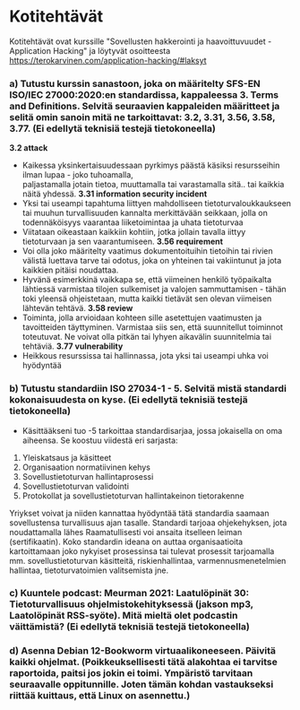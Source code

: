 # Kotitehtävät

Kotitehtävät ovat kurssille "Sovellusten hakkerointi ja haavoittuvuudet - Application Hacking" ja löytyvät osoitteesta https://terokarvinen.com/application-hacking/#laksyt

### a) Tutustu kurssin sanastoon, joka on määritelty SFS-EN ISO/IEC 27000:2020:en standardissa, kappaleessa 3. Terms and Definitions. Selvitä seuraavien kappaleiden määritteet ja selitä omin sanoin mitä ne tarkoittavat: 3.2, 3.31, 3.56, 3.58, 3.77. (Ei edellytä teknisiä testejä tietokoneella)
**3.2 attack**
  - Kaikessa yksinkertaisuudessaan pyrkimys päästä käsiksi resursseihin ilman lupaa - joko tuhoamalla,     
   paljastamalla jotain tietoa, muuttamalla tai varastamalla sitä.. tai kaikkia näitä yhdessä.
**3.31 information security incident**
  - Yksi tai useampi tapahtuma liittyen mahdolliseen tietoturvaloukkaukseen tai muuhun turvallisuuden kannalta merkittävään seikkaan,
    jolla on todennäköisyys vaarantaa liiketoimintaa ja uhata tietoturvaa
  - Viitataan oikeastaan kaikkiin kohtiin, jotka jollain tavalla iittyy tietoturvaan ja sen vaarantumiseen.
**3.56 requirement**
  -  Voi olla joko määritelty vaatimus dokumentoituihin tietoihin tai rivien välistä luettava tarve tai odotus, joka on yhteinen tai vakiintunut ja jota kaikkien pitäisi noudattaa.
  -  Hyvänä esimerkkinä vaikkapa se, että viimeinen henkilö työpaikalta lähtiessä varmistaa tilojen sulkemiset ja valojen sammuttamisen - tähän toki yleensä ohjeistetaan, mutta kaikki tietävät sen olevan viimeisen lähtevän tehtävä.
 **3.58 review**
  - Toiminta, jolla arvioidaan kohteen sille asetettujen vaatimusten ja tavoitteiden täyttyminen. 
    Varmistaa siis sen, että suunnitellut toiminnot toteutuvat. Ne voivat olla pitkän tai lyhyen aikavälin       suunnitelmia tai tehtäviä.
 **3.77 vulnerability**
  - Heikkous resurssissa tai hallinnassa, jota yksi tai useampi uhka voi hyödyntää



### b) Tutustu standardiin ISO 27034-1 - 5. Selvitä mistä standardi kokonaisuudesta on kyse. (Ei edellytä teknisiä testejä tietokoneella)
- Käsittääkseni tuo -5 tarkoittaa standardisarjaa, jossa jokaisella on oma aiheensa. Se koostuu viidestä eri sarjasta:
1. Yleiskatsaus ja käsitteet
2. Organisaation normatiivinen kehys
3. Sovellustietoturvan hallintaprosessi
4. Sovellustietoturvan validointi
5. Protokollat ja sovellustietoturvan hallintakeinon tietorakenne

Yriykset voivat ja niiden kannattaa hyödyntää tätä standardia saamaan sovellustensa turvallisuus ajan tasalle. Standardi tarjoaa ohjekehyksen, jota noudattamalla lähes Raamatullisesti voi ansaita itselleen leiman (sertifikaatin). Koko standardin ideana on auttaa organisaatioita kartoittamaan joko nykyiset prosessinsa tai tulevat prosessit tarjoamalla mm. sovellustietoturvan käsitteitä, riskienhallintaa, varmennusmenetelmien hallintaa, tietoturvatoimien valitsemista jne.



### c) Kuuntele podcast: Meurman 2021: Laatulöpinät 30: Tietoturvallisuus ohjelmistokehityksessä (jakson mp3, Laatolöpinät RSS-syöte). Mitä mieltä olet podcastin väittämistä? (Ei edellytä teknisiä testejä tietokoneella)

### d) Asenna Debian 12-Bookworm virtuaalikoneeseen. Päivitä kaikki ohjelmat. (Poikkeuksellisesti tätä alakohtaa ei tarvitse raportoida, paitsi jos jokin ei toimi. Ympäristö tarvitaan seuraavalle oppitunnille. Joten tämän kohdan vastaukseksi riittää kuittaus, että Linux on asennettu.)
